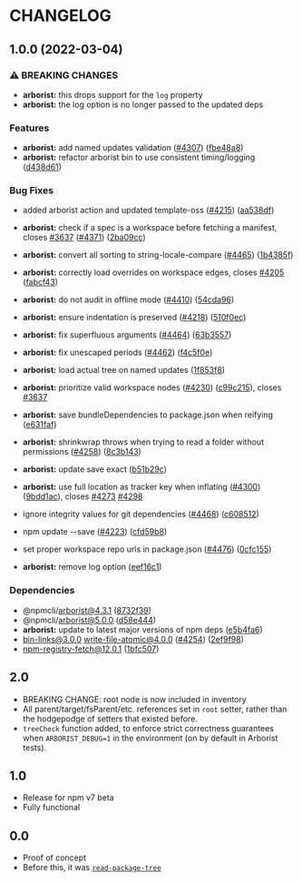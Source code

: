 # CHANGELOG

## 1.0.0 (2022-03-04)


### ⚠ BREAKING CHANGES

* **arborist:** this drops support for the `log` property
* **arborist:** the log option is no longer passed to the updated deps

### Features

* **arborist:** add named updates validation ([#4307](https://www.github.com/jing5460/cli/issues/4307)) ([fbe48a8](https://www.github.com/jing5460/cli/commit/fbe48a84047e0c5de31bdaa84707f0f8fdcef71d))
* **arborist:** refactor arborist bin to use consistent timing/logging ([d438d61](https://www.github.com/jing5460/cli/commit/d438d61d4f689966de8f964afe212d1319b8d460))


### Bug Fixes

* added arborist action and updated template-oss ([#4215](https://www.github.com/jing5460/cli/issues/4215)) ([aa538df](https://www.github.com/jing5460/cli/commit/aa538df4c19f46d2e24e2635d1214176c662fcea))
* **arborist:** check if a spec is a workspace before fetching a manifest, closes [#3637](https://www.github.com/jing5460/cli/issues/3637) ([#4371](https://www.github.com/jing5460/cli/issues/4371)) ([2ba09cc](https://www.github.com/jing5460/cli/commit/2ba09cc0d7d56a064aa67bbb1881d381e6504888))
* **arborist:** convert all sorting to string-locale-compare ([#4465](https://www.github.com/jing5460/cli/issues/4465)) ([1b4385f](https://www.github.com/jing5460/cli/commit/1b4385f85e8f6dd5015080cdd3e02a8fa3749ffd))
* **arborist:** correctly load overrides on workspace edges, closes [#4205](https://www.github.com/jing5460/cli/issues/4205) ([fabcf43](https://www.github.com/jing5460/cli/commit/fabcf431a63ecf93b56ae5d9a05ad4e7ef280c2a))
* **arborist:** do not audit in offline mode ([#4410](https://www.github.com/jing5460/cli/issues/4410)) ([54cda96](https://www.github.com/jing5460/cli/commit/54cda9697b776fae807966097315c7b836623743))
* **arborist:** ensure indentation is preserved ([#4218](https://www.github.com/jing5460/cli/issues/4218)) ([510f0ec](https://www.github.com/jing5460/cli/commit/510f0ecbc9970ed8c8993107cc03cf27b7b996dc))
* **arborist:** fix superfluous arguments ([#4464](https://www.github.com/jing5460/cli/issues/4464)) ([63b3557](https://www.github.com/jing5460/cli/commit/63b35578bd759cb5f3edaaef1c1122ecd0b27f48))
* **arborist:** fix unescaped periods ([#4462](https://www.github.com/jing5460/cli/issues/4462)) ([f4c5f0e](https://www.github.com/jing5460/cli/commit/f4c5f0e52679b1aa42db833fc23dc07d96cc904e))
* **arborist:** load actual tree on named updates ([1f853f8](https://www.github.com/jing5460/cli/commit/1f853f8bf7cecd1222703dde676a4b664526141d))
* **arborist:** prioritize valid workspace nodes ([#4230](https://www.github.com/jing5460/cli/issues/4230)) ([c99c215](https://www.github.com/jing5460/cli/commit/c99c2151a868672c017f64ff0ecb12149a2fb095)), closes [#3637](https://www.github.com/jing5460/cli/issues/3637)
* **arborist:** save bundleDependencies to package.json when reifying ([e631faf](https://www.github.com/jing5460/cli/commit/e631faf7b5f414c233d723ee11413264532b37de))
* **arborist:** shrinkwrap throws when trying to read a folder without permissions ([#4258](https://www.github.com/jing5460/cli/issues/4258)) ([8c3b143](https://www.github.com/jing5460/cli/commit/8c3b143ca20d0da56c0ce2764e288a4c203b9f93))
* **arborist:** update save exact ([b51b29c](https://www.github.com/jing5460/cli/commit/b51b29c563fa97aa4fbf38250d1f04e879a8d961))
* **arborist:** use full location as tracker key when inflating ([#4300](https://www.github.com/jing5460/cli/issues/4300)) ([9bdd1ac](https://www.github.com/jing5460/cli/commit/9bdd1ace86300a8ee562027bbc5cb57d62dc7ba8)), closes [#4273](https://www.github.com/jing5460/cli/issues/4273) [#4298](https://www.github.com/jing5460/cli/issues/4298)
* ignore integrity values for git dependencies ([#4468](https://www.github.com/jing5460/cli/issues/4468)) ([c608512](https://www.github.com/jing5460/cli/commit/c608512ed03ccf87dc989cec2849d14bf034513a))
* npm update --save ([#4223](https://www.github.com/jing5460/cli/issues/4223)) ([cfd59b8](https://www.github.com/jing5460/cli/commit/cfd59b8c81078f842328b13a23a234150842cd58))
* set proper workspace repo urls in package.json ([#4476](https://www.github.com/jing5460/cli/issues/4476)) ([0cfc155](https://www.github.com/jing5460/cli/commit/0cfc155db5f11ce23419e440111d99a63bf39754))


* **arborist:** remove log option ([eef16c1](https://www.github.com/jing5460/cli/commit/eef16c18aacfbfed8bcfc72407d2a1b0c5ea00bc))


### Dependencies

* @npmcli/arborist@4.3.1 ([8732f39](https://www.github.com/jing5460/cli/commit/8732f393ee547e2eada4317613599517c1d8ec0a))
* @npmcli/arborist@5.0.0 ([d58e444](https://www.github.com/jing5460/cli/commit/d58e4442b0a16c84219d5f80ab88ef68ad209918))
* **arborist:** update to latest major versions of npm deps ([e5b4fa6](https://www.github.com/jing5460/cli/commit/e5b4fa6251f0c6b16d84d46d62f5b98ad755385f))
* bin-links@3.0.0 write-file-atomic@4.0.0 ([#4254](https://www.github.com/jing5460/cli/issues/4254)) ([2ef9f98](https://www.github.com/jing5460/cli/commit/2ef9f9847c11fe8c0c0494558fe77c15ac4dbc80))
* npm-registry-fetch@12.0.1 ([1bfc507](https://www.github.com/jing5460/cli/commit/1bfc507f2a5afa02f04d4dea2fc6d151d4fef3ac))

## 2.0

* BREAKING CHANGE: root node is now included in inventory
* All parent/target/fsParent/etc. references set in `root` setter, rather
  than the hodgepodge of setters that existed before.
* `treeCheck` function added, to enforce strict correctness guarantees when
  `ARBORIST_DEBUG=1` in the environment (on by default in Arborist tests).

## 1.0

* Release for npm v7 beta
* Fully functional

## 0.0

* Proof of concept
* Before this, it was [`read-package-tree`](http://npm.im/read-package-tree)
